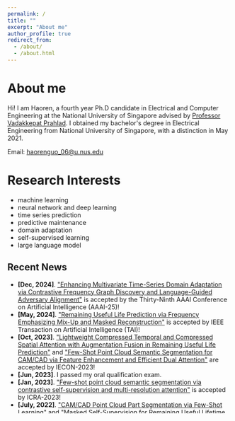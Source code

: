 ```yaml
---
permalink: /
title: ""
excerpt: "About me"
author_profile: true
redirect_from: 
  - /about/
  - /about.html
---
```

# <i class="fa fa-cog fa-fw"></i> About me #
Hi! I am Haoren, a fourth year Ph.D candidate in Electrical and Computer Engineering at the National University of Singapore advised by [Professor Vadakkepat Prahlad](https://scholar.google.com/citations?user=Mq5ihGYAAAAJ&hl=en). I obtained my bachelor's degree in Electrical Engineering from National University of Singapore, with a distinction in May 2021.

Email: haorenguo_06@u.nus.edu

Research Interests
======
* machine learning
* neural network and deep learning
* time series prediction
* predictive maintenance
* domain adaptation
* self-supervised learning
* large language model

## <i class="fa fa-fw fa-rss "></i> Recent News ##

<ul style="width: auto; height: 300px; overflow: auto">
  <li> <b>[Dec, 2024]</b>. <a href="https://guohaoren.github.io/publications/2025-aaai">"Enhancing Multivariate Time-Series Domain Adaptation via Contrastive Frequency Graph Discovery and Language-Guided Adversary Alignment"</a> is accepted by the Thirty-Ninth AAAI Conference on Artificial Intelligence (AAAI-25)! </li>
  
  <li> <b>[May, 2024]</b>. <a href="https://guohaoren.github.io/publications/2023-TAI">"Remaining Useful Life Prediction via Frequency Emphasizing Mix-Up and Masked Reconstruction"</a> is accepted by IEEE Transaction on Artificial Intelligence (TAI)! </li>

  <li> <b>[Oct, 2023]</b>. <a href="https://guohaoren.github.io/publications/2023-iecon-rul">"Lightweight Compressed Temporal and Compressed Spatial Attention with Augmentation Fusion in Remaining Useful Life Prediction"</a> and  <a href="https://guohaoren.github.io/publications/2023-iecon-cam">"Few-Shot Point Cloud Semantic Segmentation for CAM/CAD via Feature Enhancement and Efficient Dual Attention"</a> are accepted by IECON-2023! </li>

  <li> <b>[Jun, 2023]</b>. I passed my oral qualification exam. </li>
    
  <li> <b>[Jan, 2023]</b>. <a href="https://guohaoren.github.io/publications/2023-icra">"Few-shot point cloud semantic segmentation via contrastive self-supervision and multi-resolution attention"</a> is accepted by ICRA-2023! </li>
  
  <li> <b>[July, 2022]</b>. <a href="https://guohaoren.github.io/publications/2022-indin-cadcam">"CAM/CAD Point Cloud Part Segmentation via Few-Shot Learning"</a> and  <a href="https://guohaoren.github.io/publications/2022-indin-rul">"Masked Self-Supervision for Remaining Useful Lifetime Prediction in Machine Tools"</a> are accepted by INDIN-2022! </li>
  
</ul>

